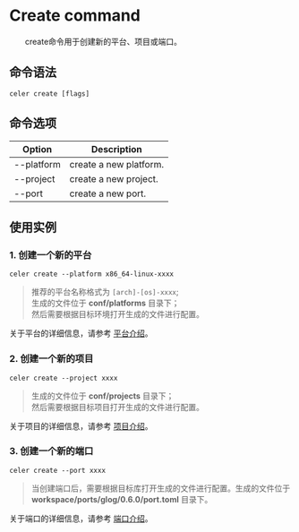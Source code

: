 # Create command

&emsp;&emsp;create命令用于创建新的平台、项目或端口。

## 命令语法

```shell
celer create [flags]
```

## 命令选项

| Option	        | Description              |
| ----------------- | -------------------------|
| --platform	    | create a new platform.   |
| --project 	    | create a new project.	   |
| --port	        | create a new port.	   |

## 使用实例

### 1. 创建一个新的平台

```shell
celer create --platform x86_64-linux-xxxx
```

>推荐的平台名称格式为 `[arch]-[os]-xxxx`;  
>生成的文件位于 **conf/platforms** 目录下；  
>然后需要根据目标环境打开生成的文件进行配置。

关于平台的详细信息，请参考 [平台介绍](./advance_platform.md)。

### 2. 创建一个新的项目

```shell
celer create --project xxxx
```

>生成的文件位于 **conf/projects** 目录下；  
>然后需要根据目标项目打开生成的文件进行配置。

关于项目的详细信息，请参考 [项目介绍](./advance_project.md)。

### 3. 创建一个新的端口

```shell
celer create --port xxxx
```

>当创建端口后，需要根据目标库打开生成的文件进行配置。生成的文件位于 **workspace/ports/glog/0.6.0/port.toml** 目录下。

关于端口的详细信息，请参考 [端口介绍](./advance_port.md)。
